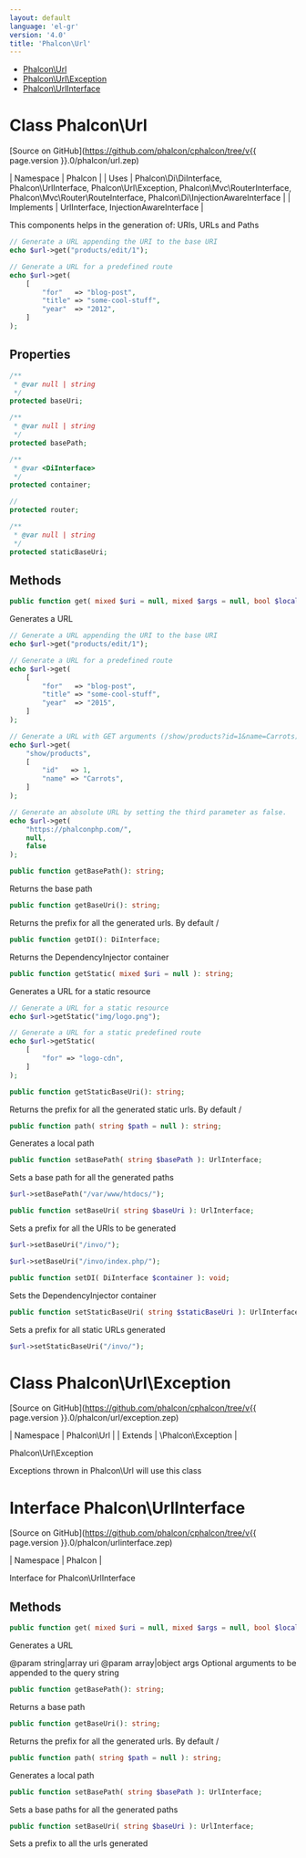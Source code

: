 ```yaml
---
layout: default
language: 'el-gr'
version: '4.0'
title: 'Phalcon\Url'
---
```


* [Phalcon\Url](#url)
* [Phalcon\Url\Exception](#url-exception)
* [Phalcon\UrlInterface](#urlinterface)

<h1 id="url">Class Phalcon\Url</h1>

[Source on GitHub](https://github.com/phalcon/cphalcon/tree/v{{ page.version }}.0/phalcon/url.zep)

| Namespace | Phalcon | | Uses | Phalcon\Di\DiInterface, Phalcon\UrlInterface, Phalcon\Url\Exception, Phalcon\Mvc\RouterInterface, Phalcon\Mvc\Router\RouteInterface, Phalcon\Di\InjectionAwareInterface | | Implements | UrlInterface, InjectionAwareInterface |

This components helps in the generation of: URIs, URLs and Paths

```php
// Generate a URL appending the URI to the base URI
echo $url->get("products/edit/1");

// Generate a URL for a predefined route
echo $url->get(
    [
        "for"   => "blog-post",
        "title" => "some-cool-stuff",
        "year"  => "2012",
    ]
);
```

## Properties

```php
/**
 * @var null | string
 */
protected baseUri;

/**
 * @var null | string
 */
protected basePath;

/**
 * @var <DiInterface>
 */
protected container;

//
protected router;

/**
 * @var null | string
 */
protected staticBaseUri;

```

## Methods

```php
public function get( mixed $uri = null, mixed $args = null, bool $local = null, mixed $baseUri = null ): string;
```

Generates a URL

```php
// Generate a URL appending the URI to the base URI
echo $url->get("products/edit/1");

// Generate a URL for a predefined route
echo $url->get(
    [
        "for"   => "blog-post",
        "title" => "some-cool-stuff",
        "year"  => "2015",
    ]
);

// Generate a URL with GET arguments (/show/products?id=1&name=Carrots)
echo $url->get(
    "show/products",
    [
        "id"   => 1,
        "name" => "Carrots",
    ]
);

// Generate an absolute URL by setting the third parameter as false.
echo $url->get(
    "https://phalconphp.com/",
    null,
    false
);
```

```php
public function getBasePath(): string;
```

Returns the base path

```php
public function getBaseUri(): string;
```

Returns the prefix for all the generated urls. By default /

```php
public function getDI(): DiInterface;
```

Returns the DependencyInjector container

```php
public function getStatic( mixed $uri = null ): string;
```

Generates a URL for a static resource

```php
// Generate a URL for a static resource
echo $url->getStatic("img/logo.png");

// Generate a URL for a static predefined route
echo $url->getStatic(
    [
        "for" => "logo-cdn",
    ]
);
```

```php
public function getStaticBaseUri(): string;
```

Returns the prefix for all the generated static urls. By default /

```php
public function path( string $path = null ): string;
```

Generates a local path

```php
public function setBasePath( string $basePath ): UrlInterface;
```

Sets a base path for all the generated paths

```php
$url->setBasePath("/var/www/htdocs/");
```

```php
public function setBaseUri( string $baseUri ): UrlInterface;
```

Sets a prefix for all the URIs to be generated

```php
$url->setBaseUri("/invo/");

$url->setBaseUri("/invo/index.php/");
```

```php
public function setDI( DiInterface $container ): void;
```

Sets the DependencyInjector container

```php
public function setStaticBaseUri( string $staticBaseUri ): UrlInterface;
```

Sets a prefix for all static URLs generated

```php
$url->setStaticBaseUri("/invo/");
```

<h1 id="url-exception">Class Phalcon\Url\Exception</h1>

[Source on GitHub](https://github.com/phalcon/cphalcon/tree/v{{ page.version }}.0/phalcon/url/exception.zep)

| Namespace | Phalcon\Url | | Extends | \Phalcon\Exception |

Phalcon\Url\Exception

Exceptions thrown in Phalcon\Url will use this class

<h1 id="urlinterface">Interface Phalcon\UrlInterface</h1>

[Source on GitHub](https://github.com/phalcon/cphalcon/tree/v{{ page.version }}.0/phalcon/urlinterface.zep)

| Namespace | Phalcon |

Interface for Phalcon\UrlInterface

## Methods

```php
public function get( mixed $uri = null, mixed $args = null, bool $local = null ): string;
```

Generates a URL

@param string|array uri @param array|object args Optional arguments to be appended to the query string

```php
public function getBasePath(): string;
```

Returns a base path

```php
public function getBaseUri(): string;
```

Returns the prefix for all the generated urls. By default /

```php
public function path( string $path = null ): string;
```

Generates a local path

```php
public function setBasePath( string $basePath ): UrlInterface;
```

Sets a base paths for all the generated paths

```php
public function setBaseUri( string $baseUri ): UrlInterface;
```

Sets a prefix to all the urls generated